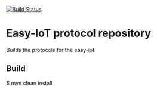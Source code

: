 [![Build Status](https://travis-ci.org/daghanacay/com.easyiot.protocol.svg?branch=master)](https://travis-ci.org/daghanacay/com.easyiot.protocol)

# Easy-IoT protocol repository

Builds the protocols for the easy-iot

## Build

$ mvn clean install  
